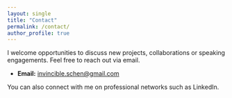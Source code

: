 ```yaml
---
layout: single
title: "Contact"
permalink: /contact/
author_profile: true
---
```


I welcome opportunities to discuss new projects, collaborations or speaking engagements. Feel free to reach out via email.

- **Email:** [invincible.schen@gmail.com](mailto:invincible.schen@gmail.com)

You can also connect with me on professional networks such as LinkedIn.


